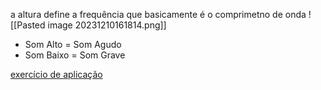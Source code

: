 a altura define a frequência que  basicamente é o comprimetno de onda
![[Pasted image 20231210161814.png]]
- Som Alto = Som Agudo
- Som Baixo = Som Grave

[exercício de aplicação](https://arquivos.qconcursos.com/images/provas/48570/52d01f55c67e46cf3051.png)
